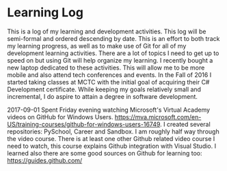 # Learning Log
This is a log of my learning and development activities. This log will be semi-formal and ordered descending by date. This is an effort to both track my learning progress, as well as to make use of Git for all of my development learning activities. There are a lot of topics I need to get up to speed on but using Git will help organize my learning. I recently bought a new laptop dedicated to these activities. This will allow me to be more mobile and also attend tech conferences and events. In the Fall of 2016 I started taking classes at MCTC with the initial goal of acquiring their C# Development certificate. While keeping my goals relatively small and incremental, I do aspire to attain a degree in software development.

2017-09-01 Spent Friday evening watching Microsoft's Virtual Academy videos on GitHub for Windows Users. https://mva.microsoft.com/en-US/training-courses/github-for-windows-users-16749. I created several repositories: PySchool, Career and Sandbox. I am roughly half way through the video course. There is at least one other Github related video course I need to watch, this course explains Github integration with Visual Studio. I learned also there are some good sources on Github for learning too: https://guides.github.com/
